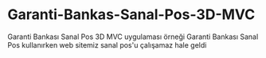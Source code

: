 # Garanti-Bankas-Sanal-Pos-3D-MVC
Garanti Bankası Sanal Pos 3D MVC uygulaması örneği
Garanti Bankası Sanal Pos kullanırken  web sitemiz sanal pos'u çalışamaz hale geldi

